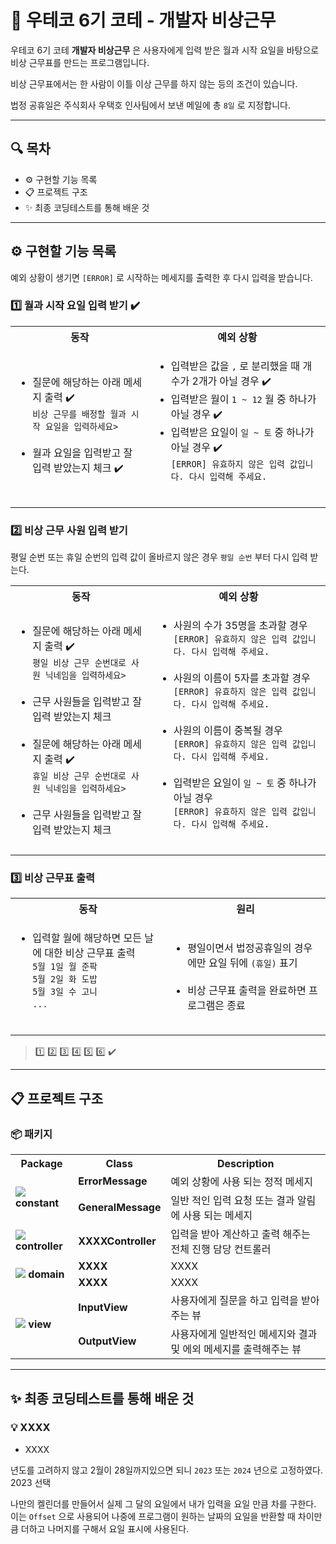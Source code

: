 # 🚨 우테코 6기 코테 - 개발자 비상근무

우테코 6기 코테 **개발자 비상근무** 은 사용자에게 입력 받은 월과 시작 요일을 바탕으로 비상 근무표를 만드는 프로그램입니다.

비상 근무표에서는 한 사람이 이틀 이상 근무를 하지 않는 등의 조건이 있습니다.

법정 공휴일은 주식회사 우택호 인사팀에서 보낸 메일에 총 `8일` 로 지정합니다.

---

## 🔍 목차

- ⚙️ 구현할 기능 목록
- 📋 프로젝트 구조
- ✨ 최종 코딩테스트를 통해 배운 것

---

## ⚙️ 구현할 기능 목록

예외 상황이 생기면 `[ERROR]` 로 시작하는 메세지를 출력한 후 다시 입력을 받습니다.

### 1️⃣ 월과 시작 요일 입력 받기 ✔️

<table>
<tr>
    <th>동작</th>
    <th>예외 상황</th>
</tr>
<tr>
<td><ul>
    <li>
        질문에 해당하는 아래 메세지 출력 ✔️<br>
        <code>비상 근무를 배정할 월과 시작 요일을 입력하세요></code>
    </li><br>
    <li>월과 요일을 입력받고 잘 입력 받았는지 체크 ✔️</li>
</ul></td>
<td><ul>
    <li>입력받은 값을 <code>,</code> 로 분리했을 때 개수가 2개가 아닐 경우 ✔️</li>
    <li>입력받은 월이 <code>1 ~ 12</code> 월 중 하나가 아닐 경우 ✔️</li>
    <li>
        입력받은 요일이 <code>일 ~ 토</code> 중 하나가 아닐 경우 ✔️<br>
        <code>[ERROR] 유효하지 않은 입력 값입니다. 다시 입력해 주세요.</code>
    </li><br>
</ul></td>
</tr>
</table>

### 2️⃣ 비상 근무 사원 입력 받기

평일 순번 또는 휴일 순번의 입력 값이 올바르지 않은 경우 `평일 순번` 부터 다시 입력 받는다.

<table>
<tr>
    <th>동작</th>
    <th>예외 상황</th>
</tr>
<tr>
<td><ul>
    <li>
        질문에 해당하는 아래 메세지 출력 ✔️<br>
        <code>평일 비상 근무 순번대로 사원 닉네임을 입력하세요></code>
    </li><br>
    <li>근무 사원들을 입력받고 잘 입력 받았는지 체크</li><br>
    <li>
        질문에 해당하는 아래 메세지 출력 ✔️<br>
        <code>휴일 비상 근무 순번대로 사원 닉네임을 입력하세요></code>
    </li><br>
    <li>근무 사원들을 입력받고 잘 입력 받았는지 체크</li>
</ul></td>
<td><ul>
    <li>
        사원의 수가 35명을 초과할 경우<br>
        <code>[ERROR] 유효하지 않은 입력 값입니다. 다시 입력해 주세요.</code>
    </li><br>
    <li>
        사원의 이름이 5자를 초과할 경우<br>
        <code>[ERROR] 유효하지 않은 입력 값입니다. 다시 입력해 주세요.</code>
    </li><br>
    <li>
        사원의 이름이 중복될 경우<br>
        <code>[ERROR] 유효하지 않은 입력 값입니다. 다시 입력해 주세요.</code>
    </li><br>
    <li>
        입력받은 요일이 <code>일 ~ 토</code> 중 하나가 아닐 경우<br>
        <code>[ERROR] 유효하지 않은 입력 값입니다. 다시 입력해 주세요.</code>
    </li><br>
</ul></td>
</tr>
</table>

### 3️⃣ 비상 근무표 출력

<table>
<tr>
    <th>동작</th>
    <th>원리</th>
</tr>
<tr>
<td><ul>
    <li>
        입력할 월에 해당하면 모든 날에 대한 비상 근무표 출력<br>
        <code>5월 1일 월 준팍</code><br>
        <code>5월 2일 화 도밥</code><br>
        <code>5월 3일 수 고니</code><br>
        <code>...</code>
    </li><br>
</ul></td>
<td><ul>
    <li>평일이면서 법정공휴일의 경우에만 요일 뒤에 <code>(휴일)</code> 표기</li><br>
    <li>비상 근무표 출력을 완료하면 프로그램은 종료</li>
</ul></td>
</tr>
</table>

> 1️⃣ 2️⃣ 3️⃣ 4️⃣ 5️⃣ 6️⃣ ✔️

---

## 📋 프로젝트 구조

### 📦 패키지

<table>
    <tr>
        <th>Package</th>
        <th>Class</th>
        <th>Description</th>
    </tr>
    <tr>
        <td rowspan="2">
            <img src="https://raw.githubusercontent.com/mallowigi/iconGenerator/master/assets/icons/folders/constants.svg?sanitize=true"/>
            <b> constant</b>
        </td>
        <td><b>ErrorMessage</b></td>
        <td>예외 상황에 사용 되는 정적 메세지</td>
    </tr>
    <tr>
        <td><b>GeneralMessage</b></td>
        <td>일반 적인 입력 요청 또는 결과 알림에 사용 되는 메세지</td>
    </tr>
    <tr>
        <td>
            <img src="https://raw.githubusercontent.com/mallowigi/iconGenerator/master/assets/icons/folders/controllers.svg?sanitize=true"/>
            <b> controller</b>
        </td>
        <td><b>XXXXController</b></td>
        <td>입력을 받아 계산하고 출력 해주는 전체 진행 담당 컨트롤러</td>
    </tr>
    <tr>
        <td rowspan="2">
            <img src="https://raw.githubusercontent.com/mallowigi/iconGenerator/master/assets/icons/folders/home.svg?sanitize=true"/>
            <b> domain</b>
        </td>
        <td><b>XXXX</b></td>
        <td>XXXX</td>
    </tr>
    <tr>
        <td><b>XXXX</b></td>
        <td>XXXX</td>
    </tr>
    <tr>
        <td rowspan="2">
            <img src="https://raw.githubusercontent.com/mallowigi/iconGenerator/master/assets/icons/folders/views.svg?sanitize=true"/>
            <b> view</b>
        </td>
        <td><b>InputView</b></td>
        <td>사용자에게 질문을 하고 입력을 받아주는 뷰</td>
    </tr>
    <tr>
        <td><b>OutputView</b></td>
        <td>사용자에게 일반적인 메세지와 결과 및 에외 메세지를 출력해주는 뷰</td>
    </tr>
</table>

---

## ✨ 최종 코딩테스트를 통해 배운 것

### 💡 XXXX

- XXXX

년도를 고려하지 않고 2월이 28일까지있으면 되니 `2023` 또는 `2024` 년으로 고정하였다.
2023 선택

나만의 켈린더를 만들어서 실제 그 달의 요일에서 내가 입력을 요일 만큼 차를 구한다.
이는 `Offset` 으로 사용되어 나중에 프로그램이 원하는 날짜의 요일을 반환할 때 차이만큼 더하고 나머지를 구해서 요일 표시에 사용된다.